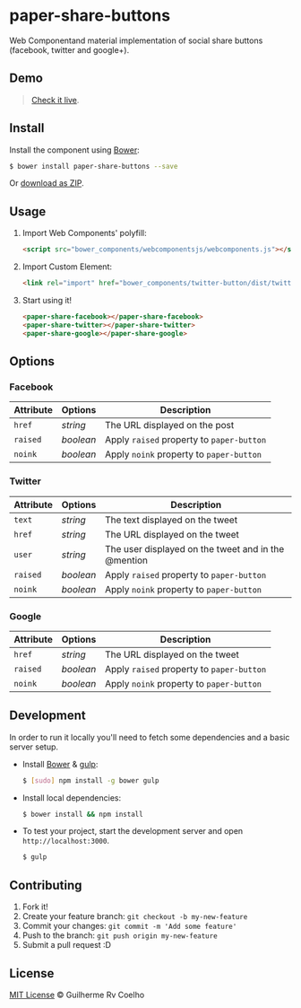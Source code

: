 # paper-share-buttons

Web Componentand material implementation of social share buttons (facebook, twitter and google+).

## Demo

> [Check it live](http://grvcoelho.github.io/paper-share-buttons).

## Install

Install the component using [Bower](http://bower.io/):

```sh
$ bower install paper-share-buttons --save
```

Or [download as ZIP](https://github.com/grvcoelho/paper-share-buttons/archive/master.zip).

## Usage

1. Import Web Components' polyfill:

    ```html
    <script src="bower_components/webcomponentsjs/webcomponents.js"></script>
    ```

2. Import Custom Element:

    ```html
    <link rel="import" href="bower_components/twitter-button/dist/twitter-button.html">
    ```

3. Start using it!

    ```html
    <paper-share-facebook></paper-share-facebook>
    <paper-share-twitter></paper-share-twitter>
    <paper-share-google></paper-share-google>
    ```

## Options

### Facebook

Attribute | Options                                 | Description
---       | ---                                     | ---
`href`    | *string*                                | The URL displayed on the post
`raised`  | *boolean*                               | Apply `raised` property to `paper-button`
`noink`   | *boolean*                               | Apply `noink` property to `paper-button`

### Twitter

Attribute | Options                                 | Description
---       | ---                                     | ---
`text`    | *string*                                | The text displayed on the tweet
`href`    | *string*                                | The URL displayed on the tweet
`user`    | *string*                                | The user displayed on the tweet and in the @mention
`raised`  | *boolean*                               | Apply `raised` property to `paper-button`
`noink`   | *boolean*                               | Apply `noink` property to `paper-button`

### Google

Attribute | Options                                 | Description
---       | ---                                     | ---
`href`    | *string*                                | The URL displayed on the tweet
`raised`  | *boolean*                               | Apply `raised` property to `paper-button`
`noink`   | *boolean*                               | Apply `noink` property to `paper-button`

## Development

In order to run it locally you'll need to fetch some dependencies and a basic server setup.

* Install [Bower](http://bower.io/) & [gulp](http://gulpjs.com/):

    ```sh
    $ [sudo] npm install -g bower gulp
    ```

* Install local dependencies:

    ```sh
    $ bower install && npm install
    ```

* To test your project, start the development server and open `http://localhost:3000`.

    ```sh
    $ gulp
    ```

## Contributing

1. Fork it!
2. Create your feature branch: `git checkout -b my-new-feature`
3. Commit your changes: `git commit -m 'Add some feature'`
4. Push to the branch: `git push origin my-new-feature`
5. Submit a pull request :D

## License

[MIT License](http://grvcoelho.mit-license.org/) © Guilherme Rv Coelho

